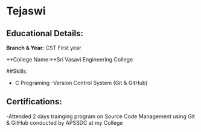 # Tejaswi

## Educational Details:

**Branch & Year:** CST First year

**College Name:**Sri Vasavi Engineering College

##Skills:



- C Programing
-Version Control System (Git & GitHub)

## Certifications:
-Attended 2 days trainging program on Source Code Management using Git & GitHub conducted by APSSDC at my College 
